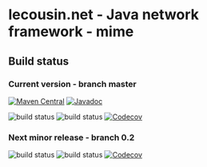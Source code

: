 # lecousin.net - Java network framework - mime

## Build status

### Current version - branch master

[![Maven Central](https://img.shields.io/maven-central/v/net.lecousin.framework.network/mime.svg)](http://search.maven.org/#search%7Cga%7C1%7Cg%3A%22net.lecousin.framework.network%22%20AND%20a%3A%22mime%22)
[![Javadoc](https://img.shields.io/badge/javadoc-0.2.1-brightgreen.svg)](https://www.javadoc.io/doc/net.lecousin.framework.network/mime/0.2.1)

![build status](https://travis-ci.org/lecousin/java-framework-network-mime.svg?branch=master "Build Status")
![build status](https://ci.appveyor.com/api/projects/status/github/lecousin/java-framework-network-mime?branch=master&svg=true "Build Status")
[![Codecov](https://codecov.io/gh/lecousin/java-framework-network-mime/graph/badge.svg)](https://codecov.io/gh/lecousin/java-framework-network-mime/branch/master)

### Next minor release - branch 0.2

![build status](https://travis-ci.org/lecousin/java-framework-network-mime.svg?branch=0.2 "Build Status")
![build status](https://ci.appveyor.com/api/projects/status/github/lecousin/java-framework-network-mime?branch=0.2&svg=true "Build Status")
[![Codecov](https://codecov.io/gh/lecousin/java-framework-network-mime/branch/0.2/graph/badge.svg)](https://codecov.io/gh/lecousin/java-framework-network-mime/branch/0.2)
